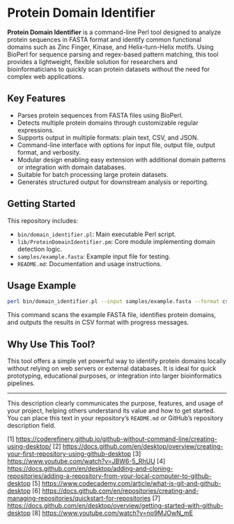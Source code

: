 # Protein Domain Identifier

**Protein Domain Identifier** is a command-line Perl tool designed to analyze protein sequences in FASTA format and identify common functional domains such as Zinc Finger, Kinase, and Helix-turn-Helix motifs. Using BioPerl for sequence parsing and regex-based pattern matching, this tool provides a lightweight, flexible solution for researchers and bioinformaticians to quickly scan protein datasets without the need for complex web applications.

## Key Features

- Parses protein sequences from FASTA files using BioPerl.
- Detects multiple protein domains through customizable regular expressions.
- Supports output in multiple formats: plain text, CSV, and JSON.
- Command-line interface with options for input file, output file, output format, and verbosity.
- Modular design enabling easy extension with additional domain patterns or integration with domain databases.
- Suitable for batch processing large protein datasets.
- Generates structured output for downstream analysis or reporting.

## Getting Started

This repository includes:

- `bin/domain_identifier.pl`: Main executable Perl script.
- `lib/ProteinDomainIdentifier.pm`: Core module implementing domain detection logic.
- `samples/example.fasta`: Example input file for testing.
- `README.md`: Documentation and usage instructions.

## Usage Example

```bash
perl bin/domain_identifier.pl --input samples/example.fasta --format csv --verbose
```

This command scans the example FASTA file, identifies protein domains, and outputs the results in CSV format with progress messages.

## Why Use This Tool?

This tool offers a simple yet powerful way to identify protein domains locally without relying on web servers or external databases. It is ideal for quick prototyping, educational purposes, or integration into larger bioinformatics pipelines.

---

This description clearly communicates the purpose, features, and usage of your project, helping others understand its value and how to get started. You can place this text in your repository’s `README.md` or GitHub’s repository description field.

[1] https://coderefinery.github.io/github-without-command-line/creating-using-desktop/
[2] https://docs.github.com/en/desktop/overview/creating-your-first-repository-using-github-desktop
[3] https://www.youtube.com/watch?v=JBW6-5_RhUU
[4] https://docs.github.com/en/desktop/adding-and-cloning-repositories/adding-a-repository-from-your-local-computer-to-github-desktop
[5] https://www.codecademy.com/article/what-is-git-and-github-desktop
[6] https://docs.github.com/en/repositories/creating-and-managing-repositories/quickstart-for-repositories
[7] https://docs.github.com/en/desktop/overview/getting-started-with-github-desktop
[8] https://www.youtube.com/watch?v=no9MJOwN_mE
